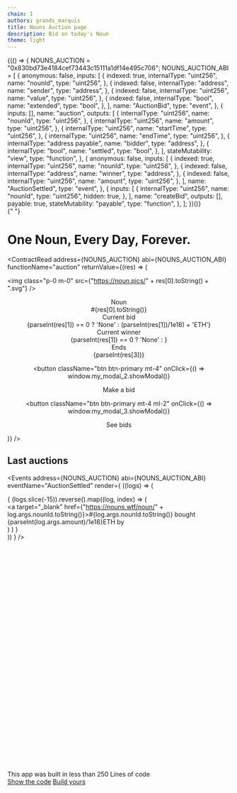 ```yaml
---
chain: 1
authors: grands_marquis
title: Nouns Auction page
description: Bid on today's Noun
theme: light
---
```


<div>
  {(() => {
    NOUNS_AUCTION = "0x830bd73e4184cef73443c15111a1df14e495c706";
    NOUNS_AUCTION_ABI = [
      {
        anonymous: false,
        inputs: [
          {
            indexed: true,
            internalType: "uint256",
            name: "nounId",
            type: "uint256",
          },
          {
            indexed: false,
            internalType: "address",
            name: "sender",
            type: "address",
          },
          {
            indexed: false,
            internalType: "uint256",
            name: "value",
            type: "uint256",
          },
          {
            indexed: false,
            internalType: "bool",
            name: "extended",
            type: "bool",
          },
        ],
        name: "AuctionBid",
        type: "event",
      },
      {
        inputs: [],
        name: "auction",
        outputs: [
          {
            internalType: "uint256",
            name: "nounId",
            type: "uint256",
          },
          {
            internalType: "uint256",
            name: "amount",
            type: "uint256",
          },
          {
            internalType: "uint256",
            name: "startTime",
            type: "uint256",
          },
          {
            internalType: "uint256",
            name: "endTime",
            type: "uint256",
          },
          {
            internalType: "address payable",
            name: "bidder",
            type: "address",
          },
          {
            internalType: "bool",
            name: "settled",
            type: "bool",
          },
        ],
        stateMutability: "view",
        type: "function",
      },
      {
        anonymous: false,
        inputs: [
          {
            indexed: true,
            internalType: "uint256",
            name: "nounId",
            type: "uint256",
          },
          {
            indexed: false,
            internalType: "address",
            name: "winner",
            type: "address",
          },
          {
            indexed: false,
            internalType: "uint256",
            name: "amount",
            type: "uint256",
          },
        ],
        name: "AuctionSettled",
        type: "event",
      },
      {
        inputs: [
          {
            internalType: "uint256",
            name: "nounId",
            type: "uint256",
            hidden: true,
          },
        ],
        name: "createBid",
        outputs: [],
        payable: true,
        stateMutability: "payable",
        type: "function",
      },
    ];
  })()}
</div>{" "}

<div>
<div class="p-10" style={{"background-color": "rgb(212,215,225)"}}>

# One Noun, Every Day, Forever.

<ContractRead address={NOUNS_AUCTION}
abi={NOUNS_AUCTION_ABI}
functionName="auction"
returnValue={(res) => (
    <div>
<img class="p-0 m-0" src={"https://noun.pics/" + res[0].toString() + ".svg"} />

  <center>
  <div class="stats shadow w-full">
  <div class="stat place-items-center">
    <div class="stat-title">Noun</div>
    <div class="stat-value ">#{res[0].toString()}</div>
  </div>
  <div class="stat place-items-center">
    <div class="stat-title">Current bid</div>
    <div class="stat-value ">{parseInt(res[1]) == 0 ? 'None' : (parseInt(res[1])/1e18) + 'ETH'} </div>
  </div>
  <div class="stat place-items-center">
    <div class="stat-title">Current winner</div>
    <div class="stat-value ">{parseInt(res[1]) == 0 ? 'None' :  <AddressDisplay address={res[4]} />}</div>
  </div>
  <div class="stat place-items-center">
    <div class="stat-title">Ends</div>
    <div class="stat-value "><Moment fromNow unix>{parseInt(res[3])}</Moment></div>
  </div>  
</div>

<button
  className="btn btn-primary mt-4"
  onClick={() => window.my_modal_2.showModal()}
>
  Make a bid
</button>
<dialog id="my_modal_2" className="modal">
  <form method="dialog" className="modal-box">
    <h3 className="font-bold text-lg">
      Make your bid for #{res[0].toString()}
    </h3>
    <ContractWrite
      address={NOUNS_AUCTION}
      abi={NOUNS_AUCTION_ABI}
      functionName="createBid"
      args={[res[0].toString()]}
      valueAmount={parseInt(res[1]) / 1e18 + 0.1}
      valueFieldName="Bid amount (ETH)"
      buttonText="Bid"
    />
  </form>
  <form method="dialog" className="modal-backdrop">
    <button>close</button>
  </form>
</dialog>

<button
  className="btn btn-primary mt-4 ml-2"
  onClick={() => window.my_modal_3.showModal()}
>
  See bids
</button>
<dialog id="my_modal_3" className="modal">
  <form method="dialog" className="modal-box">
    <h3 className="font-bold text-lg">Bids for #{res[0].toString()}</h3>
    <Events
      address={NOUNS_AUCTION}
      abi={NOUNS_AUCTION_ABI}
      eventName="AuctionBid"
      args={{ nounId: res[0].toString() }}
      render={(logs) => (
        <div>
          {logs.reverse().map((log) => (
            <div key={log.transactionHash}>
              <AddressDisplay address={log.args.sender} /> made a bid of{" "}
              <strong>{parseInt(log.args["value"]) / 1e18} ETH</strong> at block{" "}
              {log.blockNumber.toString()}
            </div>
          ))}
        </div>
      )}
    />
  </form>
  <form method="dialog" className="modal-backdrop">
    <button>close</button>
  </form>
</dialog>
  </center>
  </div>
)} />
</div>

<div class="m-5">

## Last auctions

<Events 
address={NOUNS_AUCTION}
abi={NOUNS_AUCTION_ABI}
eventName="AuctionSettled"
render={
  ((logs) => (
     <div>
     {
     (logs.slice(-15)).reverse().map((log, index) => (
        <div key={log.transactionHash}><a target="_blank" href={"https://nouns.wtf/noun/" + log.args.nounId.toString()}>#{log.args.nounId.toString()}</a> bought {parseInt(log.args.amount)/1e18}ETH by <AddressDisplay address={log.args.winner} /></div>
      )
      )
     }
     </div>
  ))
}
/>
</div>
<div class="alert">
  <svg xmlns="http://www.w3.org/2000/svg" fill="none" viewBox="0 0 24 24" class="stroke-info shrink-0 w-6 h-6"><path stroke-linecap="round" stroke-linejoin="round" stroke-width="2" d="M13 16h-1v-4h-1m1-4h.01M21 12a9 9 0 11-18 0 9 9 0 0118 0z"></path></svg>
  <span>This app was built in less than 250 Lines of code</span>
  <div>
    <a href="https://docs.fastdapp.xyz/docs/templates/nouns" class="btn btn-sm">Show the code</a>
    <a href="https://fastdapp.xyz/" class="btn btn-sm btn-primary">Build yours</a>
  </div>
</div>
</div>

